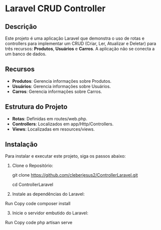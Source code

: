 # Laravel CRUD Controller

## Descrição
Este projeto é uma aplicação Laravel que demonstra o uso de rotas e controllers para implementar um CRUD (Criar, Ler, Atualizar e Deletar) para três recursos: **Produtos**, **Usuários** e **Carros**. A aplicação não se conecta a um banco de dados.
## Recursos

- **Produtos**: Gerencia informações sobre Produtos.
- **Usuários**: Gerencia informações sobre Usuários.
- **Carros**: Gerencia informações sobre Carros.

## Estrutura do Projeto
- **Rotas**: Definidas em routes/web.php.
- **Controllers**: Localizados em app/Http/Controllers.
- **Views**: Localizadas em resources/views.  


## Instalação

Para instalar e executar este projeto, siga os passos abaixo:


1. Clone o Repositório: 

   git clone https://github.com/cleberjesus2/ControllerLaravel.git
   
   cd ControllerLaravel


3. Instale as dependências do Laravel:


Run
Copy code
composer install
    
3. Inicie o servidor embutido do Laravel:


Run
Copy code
php artisan serve
